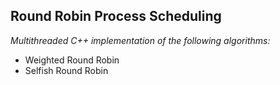 ## Round Robin Process Scheduling

*Multithreaded C++ implementation of the following algorithms:*

*   Weighted Round Robin
*   Selfish Round Robin
